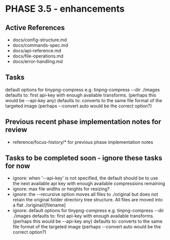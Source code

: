# PHASE 3.5 - enhancements

## Active References
- docs/config-structure.md
- docs/commands-spec.md
- docs/api-reference.md
- docs/file-operations.md
- docs/error-handling.md

## Tasks
default options for tinypng-compress e.g. tinpng-compress --dir ./images
defaults to: first api-key with enough available transforms. (perhaps this would be --api-key any)
defaults to: converts to the same file format of the targeted image (perhaps --convert auto would be the correct option?)

## Previous recent phase implementation notes for review
- reference/focus-history/* for previous phase implementation notes


## Tasks to be completed soon - ignore these tasks for now
- ignore: when '--api-key' is not specified, the default should be to use the next available api key with enough available compressions remaining
- ignore: max file widths or heights for resizing?
- ignore: the --recursive option moves all files to ./original but does not retain the original folder directory tree structure. All files are moved into a flat ./original/[filename]
- ignore: default options for tinypng-compress e.g. tinpng-compress --dir ./images
defaults to: first api-key with enough available transforms. (perhaps this would be --api-key any)
defaults to: converts to the same file format of the targeted image (perhaps --convert auto would be the correct option?)
